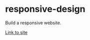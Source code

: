 # responsive-design
Build a responsive website.

[Link to site](https://shieboo.github.io/responsive-design/)
